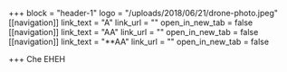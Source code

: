 +++
block = "header-1"
logo = "/uploads/2018/06/21/drone-photo.jpeg"
[[navigation]]
link_text = "A"
link_url = ""
open_in_new_tab = false
[[navigation]]
link_text = "AA"
link_url = ""
open_in_new_tab = false
[[navigation]]
link_text = "**AA"
link_url = ""
open_in_new_tab = false

+++
Che EHEH